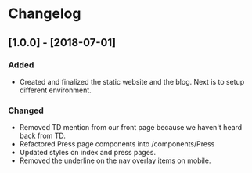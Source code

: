 # Changelog

## [1.0.0] - [2018-07-01]
### Added 
- Created and finalized the static website and the blog. Next is to setup different environment.

### Changed
- Removed TD mention from our front page because we haven't heard back from TD.
- Refactored Press page components into /components/Press
- Updated styles on index and press pages.
- Removed the underline on the nav overlay items on mobile.
